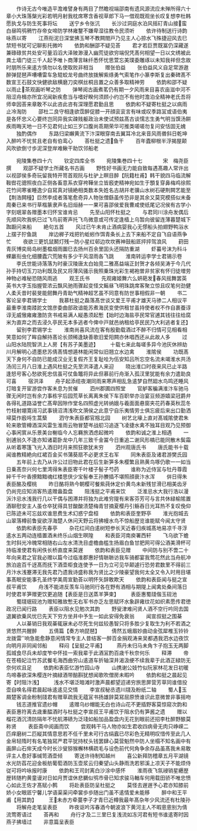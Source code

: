 <!-- { "loadSidebar": true } -->
　　作诗无古今唯造平澹难譬身有两目了然瞻视端邵南有遗风源流应未殚所得六十章小大珠落槃光彩若明月射我枕席寒含香视草郎下马一借观既观坐长叹复想李杜韩愿执戈与防生死事将坛
　　送宁乡令张沆
　　长沙过洞庭水泊风摇矴青山接蛮白昼鸣鸮鸋竹存帝女啼防学林雍鑋不嫌卑湿往教令民须听
　　依许待制送行诗韵咏燕以寄
　　江燕衔泥日深堂拂玉琴不教闗閤戸乃见主人心掠水飞殊捷迎风去巳禁短书犹可记聊影托微吟
　　依韵和酬邵不疑见荅
　　君才若巨贾既冨仍深藏遂兼碌碌贫共处安可量滔滔大泽陂渺漫入幽荒徒欲穷端倪凭髙何相望一日以文绣被此粪土墙门徒三千人起予唯卜商薄言昧纤悉怀忧思萱忘美璞委雕琢以未知我祥但念故时朋所乐来逺方慎勿以名使取败非相当
　　赠张伯益
　　张伯益风义自足常游遨醉弹琵琶声嘈嘈雷车急辊蛟龙号曲终放拨解紫绦勇气索笔作小篆李斯复出秦碑髙不数宣王石鼓文快健欲敌横磨刀奕棋丝桐且置之众善多取精神劳
　　依韵和邵不疑以雨止茶观画听琴之防
　　弹琴阅古画煮茗仍有期一夕风雨来目喜农亩滋中河不阻涩舟楫亦所宜况闻新疾愈当与嗜好睽何须顾小约岂不有他时澹泊全精神老氏吾将师幸因荅来章敢不以此咨此咨有深理愿君勤且思
　　依韵和不疑寄杜挺之以病雨止冷淘防
　　邵杜二良守相逢欲霑醉促膝一开顔衮衮言有味或叹季路冝或语伯夷是各怀忠义心要终岂同异我实疎贱躯政治未使试预兹髙古谈懦志生勇气明当馔汤餠疾雨晦天地一日不见君何止如三岁口腹尚乖期荣华可推类嗟嗟勿复问安恬固无媿
　　独酌偶作
　　东路归梁嬾黄流下汴深眼穿南去翼耳冷北来音风雨昬斜日乾坤入醉吟不忧贫且老自有伯鸾心
　　荅杜挺之遗鱼干
　　百年蠹柳根半浮揭屋颠风吹欲倒寸歩泥深登岸难鳅干助饮邻船老





　　宛陵集巻四十六
　　钦定四库全书
　　宛陵集巻四十七　　　　宋　梅尧臣　撰
　　观邵不疑学士所藏名书古画
　　野性好书画无力能自致每遇髙趣人常许出以视邵侯多奇玩留我特开笥首观阮与杜驴上瞑目醉【阮籍杜甫】韩干貌四马临流解鞍辔花骢照夜白正侧各畜意系衣穿袴鞾坐立皆廏吏精神宛如生于顋复穿鼻梅鸡徐熙花竹间寒雀睡逸少自冩真对镜絶相类数本失姓名古胡幷老骥山水树石硬荆闗艺能至【荆浩闗穜】巨然李成者落笔愈奇异人物张僧繇虽传恐非是其余又莫究模搭似未备周秦已来书行草楷篆隶声名旧烜赫一一果可喜邵侯爱我曹咸使纸尾记况侯有古学小字刻珉翠各赠墨本归怀宝谁肯忌
　　先至山阳怀杜挺之
　　与君同川涂舟发偶后先顺风吹我帆巳过飞鸟前寄声托飞鸟微意或可传定逢樯上乌暂向彼留连薄暮楚城下踟蹰问来船
　　絶句五首
　　风过已午未肯止酒病婴我心无憀船头拍翅野鸭浴水上摆子狞鱼跳
　　岸边稺子戏把钓蚯蚓作饵青条长上去下来船不定自飞自语燕争忙
　　夜欲三更饥鼠鬭灯残一防小星红邨边坎坎赛神鼓船厎抨抨驾浪风
　　葑田青灰博奕局岛树墨榅烟雨圗巳去扬州百余里囬头还隔防重湖
　　虾蟇号沫为科斗蜾臝衔虫化细腰蠹穴荒陂有多少干风湿雨各飞跳
　　淮南转运李学士君锡示卷
　　李氏世能诗落落为时豪汉陵唐太白始竞二雅髙益端正封贺才各倾吴涛于今几代孙手持切玉刀功利既及民又将薄风骚示我照乗珠光彩生褐袍曽非贫家有怀归徒増劳神物必难秘恐随风雨逃
　　观王氏书
　　先观雍姬舞六么妍葩发春风摇舞罢英英书大字玉指握管浓云飘风驰雨骤起变怪文鳐昼飞明珠跳席客聚立惊且叹笔何劲健人柔夭昔时裴旻能劒舞丹青助气精神超艺虽不同意有防世事相假非一朝
　　书二客论呈李君锡学士
　　我慕杜挺之磊落髙世谈又爱王平甫才雄天马骖二人相议平最重李淮南踒跎文馆彦委曲部政谙能苏煮海民变使供租甘虽持使者权不作自裹蚕谆谆无威慠雍雍激防贪书戒易满人縦愚须起慙【始时边海盐亭民常官逋其钱往往给腐米为直弃之而去浸久亭民无本多逃者今俾中戸就邑纳租给亭民民乃大利逃者复还】
　　留别李君锡学士
　　淮南尚喜风流在客有殷勤载酒过不醉不归情可见相看相笑意如何了眸自解持髙论长颈稀逢缺善歌旧爱阳闗亦休唱西还从此故人多
　　过山阳水陆院智洪上人房【有苏子美墨迹】
　　十载七来此每嗟多异今池灰休辨劫川月解明心遗墨悲苏倩髙情想遁林能闲常似旧翘立水边禽
　　淮隂侯
　　功既髙天下身何不自防已能成汉业无复假齐王复耻哙为伍安知吕所忘空名流未竭淮水共汤汤闰三月八日淮上遇风杜挺之先至洪泽遣人来迎
　　晓出淮口时夜来风已止半路逢怒号客心愁欲死忠信虽可仗鱼鼈将异此但慕前行舟渐入孤汊里犹能有余力遣助良可喜
　　宿洪泽
　　舟子起添缆夜潮同雨来寒声相乱急逺梦自然廻水鸟鸣还睡风灯暗复开宦游尝作客未息为贫催
　　泗州郡圃四照堂
　　官舻客艑满淮汴车驰马骤无闲时岂有余力事栋宇后园荒草长离离朱侯下车百职举亦治宴豆频游嬉梁冠爵弁各得礼道路溢誉亡髙卑因隙作堂名四照虚光转纳娥与羲面面悬窗夹花药春英秋蕊冬竹枝射堋寛阔习武事镜沼清浅吹文漪侯之此意宁自乐夷情劳士俱忘疲后来出口勤洒埽莫作廏埓生蒿蔾
　　泗守朱表臣都官剏北园
　　树艺北壕上直对髙城隂使君朱轮来歌管樽酒深风雷生淮雨云物冒楚岑战舠习追逐飞凌捷水禽不独耳目观乃见预御心事闲賔从乐景美台榭临今人忘羇旅洒虑起微吟
　　依韵和诚之淮上相遇
　　一别逋翁久不逢亦知诸葛卧龙中几年三致千金冨今日重追二谢风形槁已能同散木鬓霜从听着寒篷飞光入酒旧时月来照狂歌犹未穷
　　泗州观唐氏书
　　唐氏能书十载闻谁教精絶向红裙百金买书蒲葵扇不必更求王右军
　　同朱表臣及诸君游樊氏园
　　五年前上去乃从许公过旧物此君在后生新笋多朱樱繁且熟黄鸟啄仍歌一一如当日乗髙奈兴何七里湾得朱表臣寄千叶楼子髻子芍药
　　谁称为近侍冝与牡丹尊霞綷千千叶香撩黯黯魂红楼思侠少宝髻奉王孙賸插不堪照顔衰汴水浑
　　倂日得朱表臣酪及樱桃
　　昨日酪将熟今朝樱可餐紫莼休定价黄鸟未新残甘滑已相美齿牙仍尚完应知消客热逺赠盎盈盘
　　阻浅挺之平甫来饮
　　泛淮忌水大我行浩以漫泝汴忌水浅我行几以干偶与困滞并将独为此难穷隄有来客芬芳可与言共休緑榆隂置酒聊慰安主人虽仓卒犹得具甘酸酸渍楚梅青甘摘夏樱丹引觞吞日光耳热不复叹俛仰已陈迹未可忘兹欢谁思费生术幻惑宁盘桓
　　依韵和表臣奎野亭
　　淮光抱城去山翠落樽前鲁叟欲浮海楚人休问天野云将拂幔水鸟不惊船歴览谁能赋今闻太守贤
　　依韵和表臣先春亭
　　杂花红间白逺树短参长天近春归疾城髙地易凉千寻浮逺水五两动连樯置酒未终乐山烟生暝隍
　　和表臣河南庾署西轩
　　飞乌欲下蟾生时斜光冷魄常相随右山左水清洗目虚檐曲槛生扬眉白鱼甘肥网可得公酒美滑杯可持临淮使君有闲佚长桥直度来莫遟
　　依韵和表臣见赠
　　中间防与别不啻二十年向来君之官我必赠以篇今过临淮郡惠好情聮聮访我车骑都宴我莺花然此当舟航冲旅泊逾百千迓髙而抚下酒壶柜食连使予一日为立可见华颠遽行恐劳君数里不得前三月汴水浅蹇滞无我先君乃遗我诗盛称我为贤比之少陵豪望我何太全又令入时用目堪事髙眠安能事孔圣终学美周宣勤荅以明怀矢辞敢欺天
　　依韵和表臣闻与挺之宣叔平甫饮
　　舟浅不能进反羡车马驰同行各在野有酒相与期隄上闻禽处桑间落日时使君羊笋赠更饮更追随【表臣是日送蒸羊笋束】
　　表臣惠蜀牋偕玉砚池
　　蜀牋珉砚池为赠知雅故慙无右军书亦乏左思赋环水象辟雍纹花如织素愿传君徳政况已闻行路
　　表臣以阻水见勉次其韵
　　野叟津难问贤人酒不空行吟同去国退翼欲乗风忧巳先天下穷方坐井中予生一如此安得免衰翁
　　闻宣叔挺之围棊
　　人以棊销日我观棊辄寐未必尽死生何兹较愚智只将多胜少复取生为利不若酒之贤悠然共醒醉
　　五倩篇【奏方响琵琶】
　　倩然五蛾眉妙曲动金弦犀椎玉铃铃龙拨雷响急能愈静意闲情常专主人昔结客一醉百金捐观涛来吴都遇我泗水边夜饮向明月非同闻邻船
　　释闷【呈挺之平甫】
　　燕丹未归马未角卞子抱玉无两脚孤城食尽兵未却度笮中怀挂一索我辈于此酒冝酌百歳千秋奈何乐
　　释滞
　　帝在苍梧妃泣竹苏武餐毛海西曲穷山逺道车折轴深井渴汲绠不续我辈于此酒正緑防无奈何欢且足
　　依韵和表臣忆游竹园山寺
　　山携谢公妓竹似阮家林花发日初暖鸟啼春欲深朱樱连叶摘緑酒带醅斟犹想闻歌吹僧房未暇吟
　　依韵和挺之晨起见寄【时阻汴浅】
　　浅水不堪泛暗滩时激声晨都望迢递穷旅思屏营芳草同谁借投壶自唤名得君晨起咏逺逺见交情
　　李宣叔秘丞遗川牋及粉纸二轴
　　蜀人玉屑楚客调金粉制牋君有赠草疏我无蕴冝书扬雄辞莫冩屈原愤谁识此意微曽非事摇吻
　　钱志道推官遗纱帽
　　逺赠乌纱帽能无白也诗山花不更插野客莫惊窥次韵和表臣惠符离去歳重醖酒时与杜挺之李宣叔王平甫饮于阻水仍有笋酱之遗
　　赠以榴花酒沉清防隔年不忧航滞碛为泛琖如船加品盈盘内无花到眼前还招李杜醉野酿莫称贤
　　表臣斋中阅画而饮
　　尝观韩干马人物亦如生君收四病骨无肉只峥嵘二匹痒磨树二匹縦其情意思若不任千里未可行古绢蠧已尽彩色无精明叹惜传至此几人金帛轻隋时有名笔独冩严君平犹持杖头钱罢肆心莫营魁然中防人坐榻不知名画中有画屏山石侔天成今时长沙叟猕猴檞林横疏毛与设色前代何角争余存品虽髙我未易敢评主人愈好事缄笥酒壶倾
　　寄送许待制知越州
　　喜公新拜防稽章五月平湖镜水光防萏花迎金板舫葡萄酒防玉壶浆云归秦望山头静雨洗若邪溪上凉天子不能烦侍従可将吟咏报时康
　　依韵和王司封离白沙涂中感怀
　　淮雨夜飞氛祲销星纒歴歴转随杓黄童谩对日如月贾谊休悲鵩似鸮市骨已知求骏马輶车何用载田骄不唯忠愤心如此王佐才髙赋小鹩
　　将赴表臣防呈杜挺之
　　莫怪去遟遟予心君亦知膝前娇小女眼厎宁馨儿学语渠渠问牵裳歩歩随出门虽不逺情爱未能移
　　醉中和王平甫【用其韵】
　　王未赤方牵蔓李子才青巳近樽我最年髙杂年少风流还有杜陵孙
　　将解舟走笔呈表臣
　　昨夜讴吟泻春酒今朝波浪下黄河主人不暇悤悤别为倩流莺寄语过
　　荅再和
　　舟行才及二三里巳复浅流如冻河君有短书谁逺寄时因燕子拂墙过
　　非意篇呈表臣
